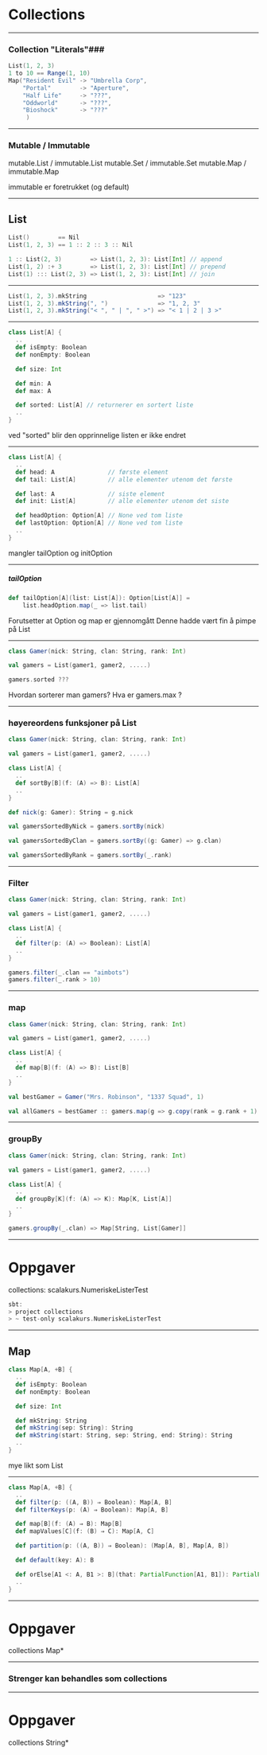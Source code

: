 # Collections #

---

### Collection "Literals"###
```scala
List(1, 2, 3)
1 to 10 == Range(1, 10)
Map("Resident Evil" -> "Umbrella Corp",
    "Portal"        -> "Aperture",
    "Half Life"     -> "???",
    "Oddworld"      -> "???",
    "Bioshock"      -> "???"
     )
```

---


### Mutable / Immutable ###
mutable.List / immutable.List
mutable.Set / immutable.Set
mutable.Map / immutable.Map

<aside class="notes">
    immutable er foretrukket (og default)
</aside>

---

## List ##
```scala
List()        == Nil
List(1, 2, 3) == 1 :: 2 :: 3 :: Nil

1 :: List(2, 3)        => List(1, 2, 3): List[Int] // append
List(1, 2) :+ 3        => List(1, 2, 3): List[Int] // prepend
List(1) ::: List(2, 3) => List(1, 2, 3): List[Int] // join
```

---

```scala
List(1, 2, 3).mkString                    => "123"
List(1, 2, 3).mkString(", ")              => "1, 2, 3"
List(1, 2, 3).mkString("< ", " | ", " >") => "< 1 | 2 | 3 >"
```

---

```scala
class List[A] {
  ..
  def isEmpty: Boolean 
  def nonEmpty: Boolean 

  def size: Int 

  def min: A
  def max: A

  def sorted: List[A] // returnerer en sortert liste
  ..
}
```
<aside class="notes">
    ved "sorted" blir den opprinnelige listen er ikke endret
</aside>


---

```scala
class List[A] {
  ..
  def head: A               // første element
  def tail: List[A]         // alle elementer utenom det første

  def last: A               // siste element
  def init: List[A]         // alle elementer utenom det siste

  def headOption: Option[A] // None ved tom liste
  def lastOption: Option[A] // None ved tom liste
  ..
}
```
<aside class="notes">
    mangler tailOption og initOption
</aside>

---

##### tailOption #####
```scala
def tailOption[A](list: List[A]): Option[List[A]] =
    list.headOption.map(_ => list.tail)
```
<aside class="notes">
    Forutsetter at Option og map er gjennomgått
    Denne hadde vært fin å pimpe på List
</aside>

---

```scala
class Gamer(nick: String, clan: String, rank: Int)

val gamers = List(gamer1, gamer2, .....)
```

```scala
gamers.sorted ???
```

<aside class="notes">
Hvordan sorterer man gamers?
Hva er gamers.max ?
</aside>

---

### høyereordens funksjoner på List ###
```scala
class Gamer(nick: String, clan: String, rank: Int)

val gamers = List(gamer1, gamer2, .....)
```

```scala
class List[A] {
  ..
  def sortBy[B](f: (A) => B): List[A]
  ..
}
```

```scala
def nick(g: Gamer): String = g.nick

val gamersSortedByNick = gamers.sortBy(nick)

val gamersSortedByClan = gamers.sortBy((g: Gamer) => g.clan)

val gamersSortedByRank = gamers.sortBy(_.rank)
```

---

### Filter ###
```scala
class Gamer(nick: String, clan: String, rank: Int)

val gamers = List(gamer1, gamer2, .....)
```

```scala
class List[A] {
  ..
  def filter(p: (A) => Boolean): List[A]
  ..
}
```

```scala
gamers.filter(_.clan == "aimbots")
gamers.filter(_.rank > 10)
```

---

### map ###
```scala
class Gamer(nick: String, clan: String, rank: Int)

val gamers = List(gamer1, gamer2, .....)
```

```scala
class List[A] {
  ..
  def map[B](f: (A) => B): List[B]
  ..
}
```

```scala
val bestGamer = Gamer("Mrs. Robinson", "1337 Squad", 1)

val allGamers = bestGamer :: gamers.map(g => g.copy(rank = g.rank + 1)
```

---

### groupBy ###
```scala
class Gamer(nick: String, clan: String, rank: Int)

val gamers = List(gamer1, gamer2, .....)
```

```scala
class List[A] {
  ..
  def groupBy[K](f: (A) => K): Map[K, List[A]]
  ..
}
```

```scala
gamers.groupBy(_.clan) => Map[String, List[Gamer]]
```

---

# Oppgaver #

collections: scalakurs.NumeriskeListerTest

```scala
sbt:
> project collections
> ~ test-only scalakurs.NumeriskeListerTest
```

---

## Map ##
```scala
class Map[A, +B] {
  ..
  def isEmpty: Boolean
  def nonEmpty: Boolean

  def size: Int

  def mkString: String
  def mkString(sep: String): String
  def mkString(start: String, sep: String, end: String): String
  ..
}
```
<aside class="notes">
    mye likt som List
</aside>

---

```scala
class Map[A, +B] {
  ..
  def filter(p: ((A, B)) ⇒ Boolean): Map[A, B]
  def filterKeys(p: (A) ⇒ Boolean): Map[A, B]

  def map[B](f: (A) ⇒ B): Map[B]
  def mapValues[C](f: (B) ⇒ C): Map[A, C]

  def partition(p: ((A, B)) ⇒ Boolean): (Map[A, B], Map[A, B])

  def default(key: A): B

  def orElse[A1 <: A, B1 >: B](that: PartialFunction[A1, B1]): PartialFunction[A1, B1]
  ..
}
```

---

# Oppgaver #
collections Map*

---

### Strenger kan behandles som collections ###

---

# Oppgaver #
collections String*
